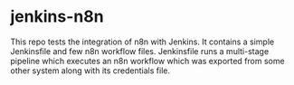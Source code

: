 # jenkins-n8n
This repo tests the integration of n8n with Jenkins. It contains a simple Jenkinsfile and few n8n workflow files. Jenkinsfile runs a multi-stage pipeline which executes an n8n workflow which was exported from some other system along with its credentials file.
